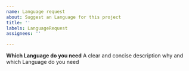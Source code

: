 ```yaml
---
name: Language request
about: Suggest an Language for this project
title: ''
labels: LanguageRequest
assignees: ''

---
```


**Which Language do you need**
A clear and concise description why and which Language do you need
